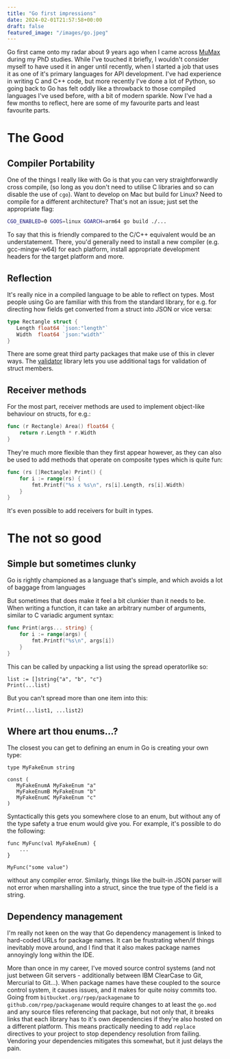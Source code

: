 ```yaml
---
title: "Go first impressions"
date: 2024-02-01T21:57:58+00:00
draft: false
featured_image: "/images/go.jpeg"
---
```


Go first came onto my radar about 9 years ago when I came across [MuMax](https://github.com/mumax/3) during my PhD studies. While I've touched it briefly, I wouldn't consider myself to have used it in anger until recently, when I started a job that uses it as one of it's primary languages for API development. I've had experience in writing C and C++ code, but more recently I've done a lot of Python,
so going back to Go has felt oddly like a throwback to those compiled languages I've used before, with a bit of modern sparkle. Now I've had a few months to reflect, here are some of my favourite parts and least favourite parts.

# The Good

## Compiler Portability

One of the things I really like with Go is that you can very straightforwardly cross compile, (so long as you don't need to utilise C libraries and so can disable the use of `cgo`). Want to develop on Mac but build for Linux? Need to compile for a different architecture? That's not an issue; just set the appropriate flag:

```bash
CGO_ENABLED=0 GOOS=linux GOARCH=arm64 go build ./...
```

To say that this is friendly compared to the C/C++ equivalent would be an understatement. There, you'd generally need to install a new compiler (e.g. gcc-mingw-w64) for each platform, install appropriate development headers for the target platform and more.

## Reflection

It's really nice in a compiled language to be able to reflect on types. Most people using Go are familiar with this from the standard library, for e.g. for directing how fields get converted from a struct into JSON or vice versa:

```go
type Rectangle struct {
   Length float64 `json:"length"`
   Width  float64 `json:"width"`
}
```

There are some great third party packages that make use of this in clever ways. The [validator](https://github.com/go-playground/validator) library lets you use additional tags for validation of struct members.

## Receiver methods

For the most part, receiver methods are used to implement object-like behaviour on structs, for e.g.:

```go
func (r Rectangle) Area() float64 {
    return r.Length * r.Width
}
```

They're much more flexible than they first appear however, as they can also be used to add methods that operate on composite types which is quite fun:

```go
func (rs []Rectangle) Print() {
    for i := range(rs) {
        fmt.Printf("%s x %s\n", rs[i].Length, rs[i].Width)
    }
}
```

It's even possible to add receivers for built in types.

# The not so good

## Simple but sometimes clunky

Go is rightly championed as a language that's simple, and which avoids a lot of baggage from languages

But sometimes that does make it feel a bit clunkier than it needs to be. When writing a function, it can take an arbitrary number of arguments, similar to C variadic argument syntax:

```go
func Print(args... string) {
    for i := range(args) {
        fmt.Printf("%s\n", args[i])
    }
}
```

This can be called by unpacking a list using the spread operatorlike so:

```
list := []string{"a", "b", "c"}
Print(...list)
```

But you can't spread more than one item into this:

```
Print(...list1, ...list2)
```

## Where art thou enums...?

The closest you can get to defining an enum in Go is creating your own type:

```
type MyFakeEnum string

const (
   MyFakeEnumA MyFakeEnum "a"
   MyFakeEnumB MyFakeEnum "b"
   MyFakeEnumC MyFakeEnum "c"
)
```

Syntactically this gets you somewhere close to an enum, but without any of the type safety a true enum would give you. For example, it's possible to do the following:

```
func MyFunc(val MyFakeEnum) {
    ...
}

MyFunc("some value")
```

without any compiler error. Similarly, things like the built-in JSON parser will not error when marshalling into a struct, since the true type of the field is a string.

## Dependency management

I'm really not keen on the way that Go dependency management is linked to hard-coded URLs for package names. It can be frustrating when/if things inevitably move around, and I find that it also makes package names annoyingly long within the IDE.

More than once in my career, I've moved source control systems (and not just between Git servers - additionally between IBM ClearCase to Git, Mercurial to Git...). When package names have these coupled to the source control system, it causes issues, and it makes for quite noisy commits too. Going from `bitbucket.org/rpep/packagename` to `github.com/rpep/packagename`
would require changes to at least the `go.mod` and any source files referencing that package, but not only that, it breaks links that each library has to it's own dependencies if they're also hosted on a different platform. This means practically needing to add `replace` directives to your project to stop dependency resolution from failing. Vendoring your dependencies mitigates this somewhat, but it just delays the pain.
